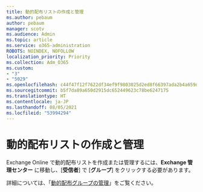 ```yaml
---
title: 動的配布リストの作成と管理
ms.author: pebaum
author: pebaum
manager: scotv
ms.audience: Admin
ms.topic: article
ms.service: o365-administration
ROBOTS: NOINDEX, NOFOLLOW
localization_priority: Priority
ms.collection: Adm_O365
ms.custom:
- "3"
- "5029"
ms.openlocfilehash: c44f47f12f7622df34ef9f9803025d2ed8f66397ada2b4a659df9b4d2dc75781
ms.sourcegitcommit: b5f7da89a650d2915dc652449623c78be6247175
ms.translationtype: HT
ms.contentlocale: ja-JP
ms.lasthandoff: 08/05/2021
ms.locfileid: "53994294"
---
```

# <a name="creating-and-managing-dynamic-distribution-lists"></a>動的配布リストの作成と管理

Exchange Online で動的配布リストを作成または管理するには、**Exchange 管理センター** に移動し、[**受信者**] で [**グループ**] をクリックする必要があります。

詳細については、「[動的配布グループの管理](https://docs.microsoft.com/exchange/recipients-in-exchange-online/manage-dynamic-distribution-groups/manage-dynamic-distribution-groups)」をご覧ください。
